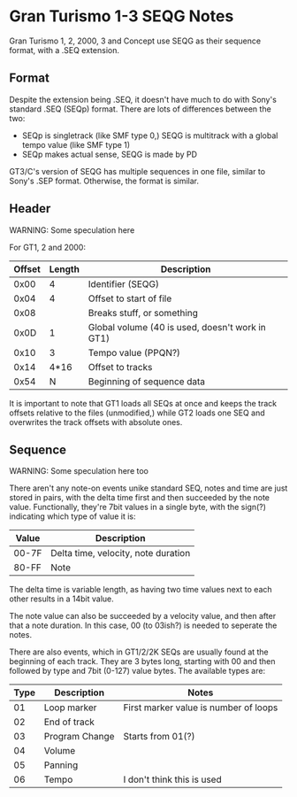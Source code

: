 Gran Turismo 1-3 SEQG Notes
===========================
Gran Turismo 1, 2, 2000, 3 and Concept use SEQG as their sequence format, with a .SEQ extension.

Format
------

Despite the extension being .SEQ, it doesn't have much to do with Sony's standard .SEQ (SEQp) format. There are lots of differences between the two:
- SEQp is singletrack (like SMF type 0,) SEQG is multitrack with a global tempo value (like SMF type 1)
- SEQp makes actual sense, SEQG is made by PD

GT3/C's version of SEQG has multiple sequences in one file, similar to Sony's .SEP format. Otherwise, the format is similar.

Header
------

WARNING: Some speculation here

For GT1, 2 and 2000:

|Offset|Length|Description                                    |
|------|------|-----------------------------------------------|
|  0x00|     4|Identifier (SEQG)                              |
|  0x04|     4|Offset to start of file                        |
|  0x08|      |Breaks stuff, or something                     |
|  0x0D|     1|Global volume (40 is used, doesn't work in GT1)|
|  0x10|     3|Tempo value (PPQN?)                            |
|  0x14|  4*16|Offset to tracks                               |
|  0x54|     N|Beginning of sequence data                     |

It is important to note that GT1 loads all SEQs at once and keeps the track offsets relative to the files (unmodified,) while GT2 loads one SEQ and overwrites the track offsets with absolute ones.

Sequence
--------

WARNING: Some speculation here too

There aren't any note-on events unike standard SEQ, notes and time are just stored in pairs, with the delta time first and then succeeded by the note value. Functionally, they're 7bit values in a single byte, with the sign(?) indicating which type of value it is:

|Value|Description                        |
|-----|-----------------------------------|
|00-7F|Delta time, velocity, note duration|
|80-FF|Note                               |

The delta time is variable length, as having two time values next to each other results in a 14bit value.

The note value can also be succeeded by a velocity value, and then after that a note duration. In this case, 00 (to 03ish?) is needed to seperate the notes. 

There are also events, which in GT1/2/2K SEQs are usually found at the beginning of each track. They are 3 bytes long, starting with 00 and then followed by type and 7bit (0-127) value bytes. The available types are:

|Type|Description    |Notes                                |
|----|---------------|-------------------------------------|
|01  |Loop marker    |First marker value is number of loops|
|02  |End of track   |                                     |
|03  |Program Change |Starts from 01(?)                    |
|04  |Volume         |                                     |
|05  |Panning        |                                     |
|06  |Tempo          |I don't think this is used           |
